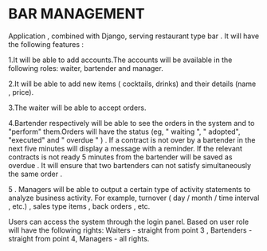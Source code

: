 BAR MANAGEMENT
==============

Application , combined with Django, serving restaurant type bar .
It will have the following features :

1.It will be able to add accounts.The accounts will be available in the following roles: waiter, bartender and manager.

2.It will be able to add new items ( cocktails, drinks) and their details (name , price).

3.The waiter will be able to accept orders.

4.Bartender respectively will be able to see the orders in the system and to "perform" them.Orders will have the status (eg, " waiting ", " adopted", "executed" and " overdue " ) . If a contract is not over by a bartender in the next five minutes will display a message with a reminder. If the relevant contracts is not ready 5 minutes from the bartender will be saved as overdue . It will ensure that two bartenders can not satisfy simultaneously the same order .

5 . Managers will be able to output a certain type of activity statements to analyze business activity. For example, turnover ( day / month / time interval , etc.) , sales
type items , back orders , etc.

Users can access the system through the login panel. Based on user role will have the following rights: Waiters - straight from point 3 , Bartenders - straight from point 4,  Managers - all rights.
